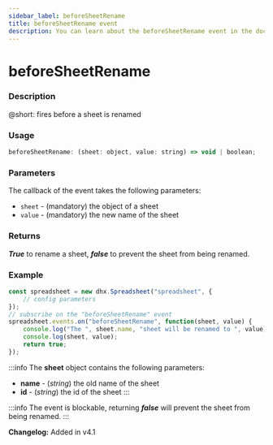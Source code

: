 ```yaml
---
sidebar_label: beforeSheetRename
title: beforeSheetRename event
description: You can learn about the beforeSheetRename event in the documentation of the DHTMLX JavaScript Spreadsheet library. Browse developer guides and API reference, try out code examples and live demos, and download a free 30-day evaluation version of DHTMLX Spreadsheet.
---
```


# beforeSheetRename

### Description

@short: fires before a sheet is renamed

### Usage

~~~jsx
beforeSheetRename: (sheet: object, value: string) => void | boolean;
~~~

### Parameters

The callback of the event takes the following parameters:

- `sheet` - (mandatory) the object of a sheet
- `value` - (mandatory) the new name of the sheet

### Returns

***True*** to rename a sheet, ***false*** to prevent the sheet from being renamed.

### Example

~~~jsx {5-9}
const spreadsheet = new dhx.Spreadsheet("spreadsheet", {
    // config parameters
});
// subscribe on the "beforeSheetRename" event
spreadsheet.events.on("beforeSheetRename", function(sheet, value) {
    console.log("The ", sheet.name, "sheet will be renamed to ", value);
    console.log(sheet, value);
    return true;
});
~~~

:::info
The **sheet** object contains the following parameters:

- **name** - (*string*) the old name of the sheet
- **id** - (*string*) the id of the sheet
:::

:::info
The event is blockable, returning ***false*** will prevent the sheet from being renamed.
:::

**Changelog:** Added in v4.1
